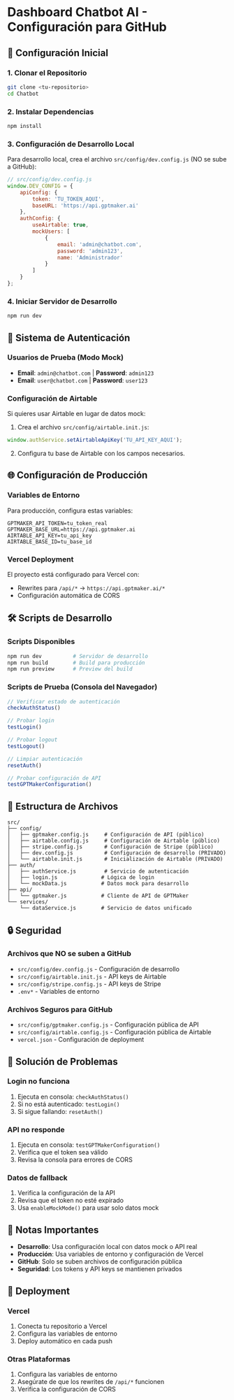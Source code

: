 # Dashboard Chatbot AI - Configuración para GitHub

## 🚀 Configuración Inicial

### 1. **Clonar el Repositorio**
```bash
git clone <tu-repositorio>
cd Chatbot
```

### 2. **Instalar Dependencias**
```bash
npm install
```

### 3. **Configuración de Desarrollo Local**

Para desarrollo local, crea el archivo `src/config/dev.config.js` (NO se sube a GitHub):

```javascript
// src/config/dev.config.js
window.DEV_CONFIG = {
    apiConfig: {
        token: 'TU_TOKEN_AQUI',
        baseURL: 'https://api.gptmaker.ai'
    },
    authConfig: {
        useAirtable: true,
        mockUsers: [
            {
                email: 'admin@chatbot.com',
                password: 'admin123',
                name: 'Administrador'
            }
        ]
    }
};
```

### 4. **Iniciar Servidor de Desarrollo**
```bash
npm run dev
```

## 🔐 Sistema de Autenticación

### **Usuarios de Prueba (Modo Mock)**
- **Email**: `admin@chatbot.com` | **Password**: `admin123`
- **Email**: `user@chatbot.com` | **Password**: `user123`

### **Configuración de Airtable**
Si quieres usar Airtable en lugar de datos mock:

1. Crea el archivo `src/config/airtable.init.js`:
```javascript
window.authService.setAirtableApiKey('TU_API_KEY_AQUI');
```

2. Configura tu base de Airtable con los campos necesarios.

## 🌐 Configuración de Producción

### **Variables de Entorno**
Para producción, configura estas variables:

```env
GPTMAKER_API_TOKEN=tu_token_real
GPTMAKER_BASE_URL=https://api.gptmaker.ai
AIRTABLE_API_KEY=tu_api_key
AIRTABLE_BASE_ID=tu_base_id
```

### **Vercel Deployment**
El proyecto está configurado para Vercel con:
- Rewrites para `/api/*` → `https://api.gptmaker.ai/*`
- Configuración automática de CORS

## 🛠️ Scripts de Desarrollo

### **Scripts Disponibles**
```bash
npm run dev          # Servidor de desarrollo
npm run build        # Build para producción
npm run preview      # Preview del build
```

### **Scripts de Prueba (Consola del Navegador)**
```javascript
// Verificar estado de autenticación
checkAuthStatus()

// Probar login
testLogin()

// Probar logout
testLogout()

// Limpiar autenticación
resetAuth()

// Probar configuración de API
testGPTMakerConfiguration()
```

## 📁 Estructura de Archivos

```
src/
├── config/
│   ├── gptmaker.config.js     # Configuración de API (público)
│   ├── airtable.config.js     # Configuración de Airtable (público)
│   ├── stripe.config.js       # Configuración de Stripe (público)
│   ├── dev.config.js          # Configuración de desarrollo (PRIVADO)
│   └── airtable.init.js       # Inicialización de Airtable (PRIVADO)
├── auth/
│   ├── authService.js         # Servicio de autenticación
│   ├── login.js              # Lógica de login
│   └── mockData.js           # Datos mock para desarrollo
├── api/
│   └── gptmaker.js           # Cliente de API de GPTMaker
└── services/
    └── dataService.js        # Servicio de datos unificado
```

## 🔒 Seguridad

### **Archivos que NO se suben a GitHub**
- `src/config/dev.config.js` - Configuración de desarrollo
- `src/config/airtable.init.js` - API keys de Airtable
- `src/config/stripe.config.js` - API keys de Stripe
- `.env*` - Variables de entorno

### **Archivos Seguros para GitHub**
- `src/config/gptmaker.config.js` - Configuración pública de API
- `src/config/airtable.config.js` - Configuración pública de Airtable
- `vercel.json` - Configuración de deployment

## 🐛 Solución de Problemas

### **Login no funciona**
1. Ejecuta en consola: `checkAuthStatus()`
2. Si no está autenticado: `testLogin()`
3. Si sigue fallando: `resetAuth()`

### **API no responde**
1. Ejecuta en consola: `testGPTMakerConfiguration()`
2. Verifica que el token sea válido
3. Revisa la consola para errores de CORS

### **Datos de fallback**
1. Verifica la configuración de la API
2. Revisa que el token no esté expirado
3. Usa `enableMockMode()` para usar solo datos mock

## 📝 Notas Importantes

- **Desarrollo**: Usa configuración local con datos mock o API real
- **Producción**: Usa variables de entorno y configuración de Vercel
- **GitHub**: Solo se suben archivos de configuración pública
- **Seguridad**: Los tokens y API keys se mantienen privados

## 🚀 Deployment

### **Vercel**
1. Conecta tu repositorio a Vercel
2. Configura las variables de entorno
3. Deploy automático en cada push

### **Otras Plataformas**
1. Configura las variables de entorno
2. Asegúrate de que los rewrites de `/api/*` funcionen
3. Verifica la configuración de CORS

